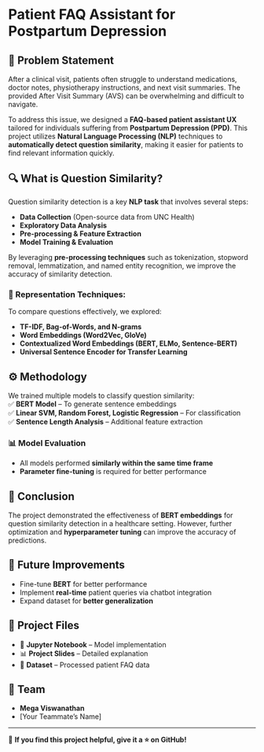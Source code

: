 # Patient FAQ Assistant for Postpartum Depression  

## 📌 Problem Statement  
After a clinical visit, patients often struggle to understand medications, doctor notes, physiotherapy instructions, and next visit summaries. The provided After Visit Summary (AVS) can be overwhelming and difficult to navigate.  

To address this issue, we designed a **FAQ-based patient assistant UX** tailored for individuals suffering from **Postpartum Depression (PPD)**. This project utilizes **Natural Language Processing (NLP)** techniques to **automatically detect question similarity**, making it easier for patients to find relevant information quickly.  

## 🔍 What is Question Similarity?  
Question similarity detection is a key **NLP task** that involves several steps:  

- **Data Collection** (Open-source data from UNC Health)  
- **Exploratory Data Analysis**  
- **Pre-processing & Feature Extraction**  
- **Model Training & Evaluation**  

By leveraging **pre-processing techniques** such as tokenization, stopword removal, lemmatization, and named entity recognition, we improve the accuracy of similarity detection.  

### 🔹 Representation Techniques:  
To compare questions effectively, we explored:  
- **TF-IDF, Bag-of-Words, and N-grams**  
- **Word Embeddings (Word2Vec, GloVe)**  
- **Contextualized Word Embeddings (BERT, ELMo, Sentence-BERT)**  
- **Universal Sentence Encoder for Transfer Learning**  

## ⚙️ Methodology  
We trained multiple models to classify question similarity:  
✅ **BERT Model** – To generate sentence embeddings  
✅ **Linear SVM, Random Forest, Logistic Regression** – For classification  
✅ **Sentence Length Analysis** – Additional feature extraction  

### 📊 Model Evaluation  
- All models performed **similarly within the same time frame**  
- **Parameter fine-tuning** is required for better performance  

## 📌 Conclusion  
The project demonstrated the effectiveness of **BERT embeddings** for question similarity detection in a healthcare setting. However, further optimization and **hyperparameter tuning** can improve the accuracy of predictions.  

## 🚀 Future Improvements  
- Fine-tune **BERT** for better performance  
- Implement **real-time** patient queries via chatbot integration  
- Expand dataset for **better generalization**  

## 📂 Project Files  
- 📜 **Jupyter Notebook** – Model implementation  
- 📊 **Project Slides** – Detailed explanation  
- 📄 **Dataset** – Processed patient FAQ data  

## 👥 Team  
- **Mega Viswanathan**  
- [Your Teammate’s Name]  

---  

🌟 **If you find this project helpful, give it a ⭐ on GitHub!**  


